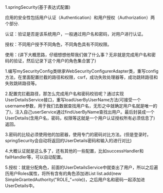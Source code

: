 1.springSecurity(基于表达式配置)

应用的安全性包括用户认证（Authentication）和用户授权（Authorization）两个部分.

认证：验证是否是该系统用户，一般通过用户名和密码，对用户进行认证。

授权：不同用户授予不同角色，不同角色具有不同权限。

使用：(讲下大概思路，仔细想想他帮我们做了什么事？无非就是完成用户名和密码的验证，然后记录下这个用户的角色集合罢了)

1.编写mySecurityConfig类继承WebSecurityConfigurerAdapter类，重写config方法，在里面配置拦截的路径和权限，csrf，成功失败处理器等，成功跳转路径和失败跳转路径等。

2.配置完拦截路径，那怎么完成用户名和密码校验呢？通过实现UserDetailsService接口，重写loadUserByUserName方法(可接受一个username参数，用于我们去数据查找用户名，无形之中就确定用户名就是唯一的了)，注入自己userService通过findUserByName查找出用户。最后封装成一个UserDetails(含用户名，密码，权限等这就是一个用户认证授权所有必须信息了)返回。

3.密码的比较必须使用他的加密器，使用专门的密码对比方法。(但是登录时，springSecurity会自动将返回的UserDetails密码和输入的进行对比)

4.大概认证就是这么多了，还有其他的一些配置，比如successHandler和failHandler等，可以自动配置。

5.授权：就是分配角色，前面的UserDetailsService中就查出了用户，所以之后遍历用户Roles属性，将所有含有的角色添加进List<GrantedAuthority>  list.add(new SimpleGrantedAuthority("ROLE_"+role))，之后用户名和密码一起添加进UserDetails中。